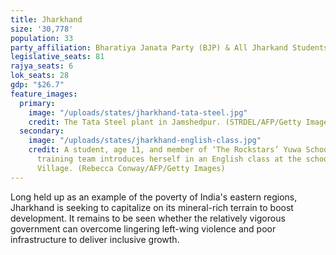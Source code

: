```yaml
---
title: Jharkhand
size: '30,778'
population: 33
party_affiliation: Bharatiya Janata Party (BJP) & All Jharkand Students Union (AJSU)
legislative_seats: 81
rajya_seats: 6
lok_seats: 28
gdp: "$26.7"
feature_images:
  primary:
    image: "/uploads/states/jharkhand-tata-steel.jpg"
    credit: The Tata Steel plant in Jamshedpur. (STRDEL/AFP/Getty Images)
  secondary:
    image: "/uploads/states/jharkhand-english-class.jpg"
    credit: A student, age 11, and member of ‘The Rockstars’ Yuwa School football
      training team introduces herself in an English class at the school in Hutup
      Village. (Rebecca Conway/AFP/Getty Images)
---
```


Long held up as an example of the poverty of India's eastern regions, Jharkhand is seeking to capitalize on its mineral-rich terrain to boost development. It remains to be seen whether the relatively vigorous government can overcome lingering left-wing violence and poor infrastructure to deliver inclusive growth.
